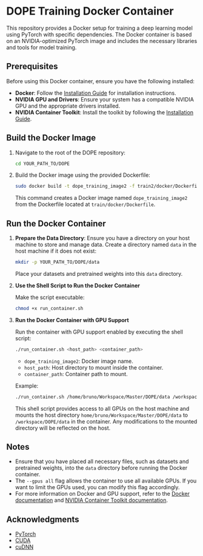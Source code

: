# DOPE Training Docker Container

This repository provides a Docker setup for training a deep learning model using PyTorch with specific dependencies. The Docker container is based on an NVIDIA-optimized PyTorch image and includes the necessary libraries and tools for model training.

## Prerequisites

Before using this Docker container, ensure you have the following installed:

- **Docker**: Follow the [Installation Guide](https://docs.docker.com/engine/install/ubuntu/) for installation instructions.
- **NVIDIA GPU and Drivers**: Ensure your system has a compatible NVIDIA GPU and the appropriate drivers installed.
- **NVIDIA Container Toolkit**: Install the toolkit by following the [Installation Guide](https://docs.nvidia.com/datacenter/cloud-native/container-toolkit/latest/install-guide.html).

## Build the Docker Image

1. Navigate to the root of the DOPE repository:
   ```bash
   cd YOUR_PATH_TO/DOPE
   ```

2. Build the Docker image using the provided Dockerfile:
   ```bash
   sudo docker build -t dope_training_image2 -f train2/docker/Dockerfile .
   ```

   This command creates a Docker image named `dope_training_image2` from the Dockerfile located at `train/docker/Dockerfile`.

## Run the Docker Container

1. **Prepare the Data Directory**: Ensure you have a directory on your host machine to store and manage data. Create a directory named `data` in the host machine if it does not exist:
   ```bash
   mkdir -p YOUR_PATH_TO/DOPE/data
   ```
   Place your datasets and pretrained weights into this `data` directory.

2. **Use the Shell Script to Run the Docker Container**

   Make the script executable:

   ```bash
   chmod +x run_container.sh
   ```

3. **Run the Docker Container with GPU Support**

   Run the container with GPU support enabled by executing the shell script:

   ```bash
   ./run_container.sh <host_path> <container_path>
   ```

   - `dope_training_image2`: Docker image name.
   - `host_path`: Host directory to mount inside the container.
   - `container_path`: Container path to mount.

   Example:
   ```bash
   ./run_container.sh /home/bruno/Workspace/Master/DOPE/data /workspace/DOPE/data
   ```

   This shell script provides access to all GPUs on the host machine and mounts the host directory `home/bruno/Workspace/Master/DOPE/data` to `/workspace/DOPE/data` in the container. Any modifications to the mounted directory will be reflected on the host.

## Notes

- Ensure that you have placed all necessary files, such as datasets and pretrained weights, into the `data` directory before running the Docker container.
- The `--gpus all` flag allows the container to use all available GPUs. If you want to limit the GPUs used, you can modify this flag accordingly.
- For more information on Docker and GPU support, refer to the [Docker documentation](https://docs.docker.com/) and [NVIDIA Container Toolkit documentation](https://docs.nvidia.com/datacenter/cloud-native/container-toolkit/latest/).


## Acknowledgments

- [PyTorch](https://pytorch.org/)
- [CUDA](https://developer.nvidia.com/cuda-zone)
- [cuDNN](https://developer.nvidia.com/cudnn)